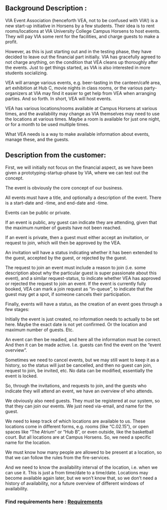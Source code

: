 ﻿## Background Description :

VIA Event Association (henceforth VEA, not to be confused with VIA!) is a new start-up initiative in Horsens by a few students. Their idea is to rent rooms/locations at VIA University College Campus Horsens to host events. They will pay VIA some rent for the facilities, and charge guests to make a profit.

However, as this is just starting out and in the testing phase, they have decided to leave out the financial part initially. VIA has gracefully agreed to not charge anything, on the condition that VEA cleans up thoroughly after the events. Just to get things started, as VIA is also interested in more students socializing.

VEA will arrange various events, e.g. beer-tasting in the canteen/café area, art exhibition at Hub C, movie nights in class rooms, or the various party-organizers at VIA may find it easier to get help from VEA when arranging parties. And so forth. In short, VEA will host events.

VEA has various locations/rooms available at Campus Horsens at various times, and the availability may change as VIA themselves may need to use the locations at various times. Maybe a room is available for just one night, or for a month to be used multiple times.

What VEA needs is a way to make available information about events, manage these, and the guests. 

## Description from the customer:
First, we will initially not focus on the financial aspect, as we have been given a prototyping-startup-phase by VIA, where we can test out the concept.

The event is obviously the core concept of our business.

All events must have a title, and optionally a description of the event. There is a start-date and -time, and end-date and -time.

Events can be public or private.

If an event is public, any guest can indicate they are attending, given that the maximum number of guests have not been reached.

If an event is private, then a guest must either accept an invitation, or request to join, which will then be approved by the VEA.

An invitation will have a status indicating whether it has been extended to the guest, accepted by the guest, or rejected by the guest.

The request to join an event must include a reason to join (i.e. some description about why the particular guest is super passionate about this event), and a similar request-status, to indicate whether VEA has approved or rejected the request to join an event. If the event is currently fully booked, VEA can mark a join request as “in-queue”, to indicate that the guest may get a spot, if someone cancels their participation.

Finally, events will have a status, as the creation of an event goes through a few stages:

Initially the event is just created, no information needs to actually to be set here. Maybe the exact date is not yet confirmed. Or the location and maximum number of guests. Etc.

An event can then be readied, and here all the information must be correct. And then it can be made active. I.e. guests can find the event on the “event overview”.

Sometimes we need to cancel events, but we may still want to keep it as a history, so the status will just be cancelled, and then no guest can join, request to join, be invited, etc. No data can be modified, essentially the event is locked.

So, through the invitations, and requests to join, and the guests who indicate they will attend an event, we have an overview of who attends.

We obviously also need guests. They must be registered at our system, so that they can join our events. We just need via-email, and name for the guest.

We need to keep track of which locations are available to us.  These locations come in different forms, e.g. rooms (like “C.02.15”), or open spaces like “The Atrium” or “Hub B”, or even outside, like the basketball court. But all locations are at Campus Horsens. So, we need a specific name for the location.

We must know how many people are allowed to be present at a location, so that we can follow the rules from the fire-services.

And we need to know the availability interval of the location, i.e. when we can use it. This is just a from time/date to a time/date. Locations may become available again later, but we won’t know that, so we don’t need a history of availability, nor a future overview of different windows of availability.


      

### Find requirements here : [Requirements](Documentation/Docs/ProjectCase/requirements.pdf)
